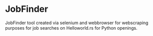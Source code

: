 # JobFinder
JobFinder tool created via selenium and webbrowser for webscraping purposes for job searches on Helloworld.rs for Python openings.
